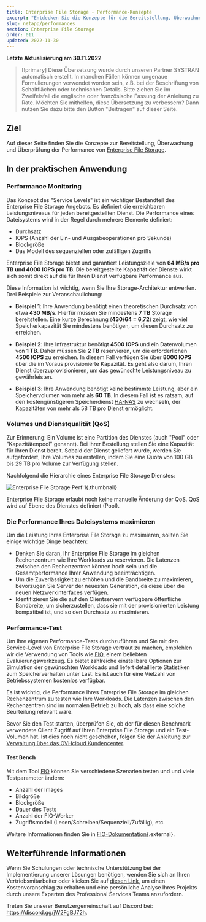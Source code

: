 ```yaml
---
title: Enterprise File Storage - Performance-Konzepte
excerpt: "Entdecken Sie die Konzepte für die Bereitstellung, Überwachung und den Performance-Test von Enterprise File Storage"
slug: netapp/performances
section: Enterprise File Storage
order: 011
updated: 2022-11-30
---
```


**Letzte Aktualisierung am 30.11.2022**

> [!primary]
> Diese Übersetzung wurde durch unseren Partner SYSTRAN automatisch erstellt. In manchen Fällen können ungenaue Formulierungen verwendet worden sein, z.B. bei der Beschriftung von Schaltflächen oder technischen Details. Bitte ziehen Sie im Zweifelsfall die englische oder französische Fassung der Anleitung zu Rate. Möchten Sie mithelfen, diese Übersetzung zu verbessern? Dann nutzen Sie dazu bitte den Button "Beitragen" auf dieser Seite.
>

## Ziel

Auf dieser Seite finden Sie die Konzepte zur Bereitstellung, Überwachung und Überprüfung der Performance von [Enterprise File Storage](https://www.ovhcloud.com/de/storage-solutions/enterprise-file-storage/).

## In der praktischen Anwendung

### Performance Monitoring

Das Konzept des "Service Levels" ist ein wichtiger Bestandteil des Enterprise File Storage Angebots. Es definiert die erreichbaren Leistungsniveaus für jeden bereitgestellten Dienst. Die Performance eines Dateisystems wird in der Regel durch mehrere Elemente definiert: 

- Durchsatz 
- IOPS (Anzahl der Ein- und Ausgabeoperationen pro Sekunde)
- Blockgröße
- Das Modell des sequenziellen oder zufälligen Zugriffs

Enterprise File Storage bietet und garantiert Leistungsziele von **64 MB/s pro TB und 4000 IOPS pro TB**. Die bereitgestellte Kapazität der Dienste wirkt sich somit direkt auf die für Ihren Dienst verfügbare Performance aus.

Diese Information ist wichtig, wenn Sie Ihre Storage-Architektur entwerfen. Drei Beispiele zur Veranschaulichung:

- **Beispiel 1**: Ihre Anwendung benötigt einen theoretischen Durchsatz von etwa **430 MB/s**. Hierfür müssen Sie mindestens **7 TB** Storage bereitstellen. Eine kurze Berechnung (**430/64 = 6,72**) zeigt, wie viel Speicherkapazität Sie mindestens benötigen, um diesen Durchsatz zu erreichen.

- **Beispiel 2**: Ihre Infrastruktur benötigt **4500 IOPS** und ein Datenvolumen von **1 TB**. Daher müssen Sie **2 TB** reservieren, um die erforderlichen **4500 IOPS**  zu erreichen. In diesem Fall verfügen Sie über **8000 IOPS** über die im Voraus provisionierte Kapazität. Es geht also darum, Ihren Dienst überzuprovisionieren, um das gewünschte Leistungsniveau zu gewährleisten.

- **Beispiel 3**: Ihre Anwendung benötigt keine bestimmte Leistung, aber ein Speichervolumen von mehr als **60 TB**. In diesem Fall ist es ratsam, auf den kostengünstigeren Speicherdienst [HA-NAS](https://www.ovhcloud.com/de/storage-solutions/nas-ha/) zu wechseln, der Kapazitäten von mehr als 58 TB pro Dienst ermöglicht.

### Volumes und Dienstqualität (QoS)

Zur Erinnerung: Ein Volume ist eine Partition des Dienstes (auch "Pool" oder "Kapazitätenpool" genannt). Bei Ihrer Bestellung stellen Sie eine Kapazität für Ihren Dienst bereit. Sobald der Dienst geliefert wurde, werden Sie aufgefordert, Ihre Volumes zu erstellen, indem Sie eine Quota von 100 GB bis 29 TB pro Volume zur Verfügung stellen. 

Nachfolgend die Hierarchie eines Enterprise File Storage Dienstes:

![Enterprise File Storage Perf 1](images/Netapp_Hierarchie_2.png){.thumbnail}

Enterprise File Storage erlaubt noch keine manuelle Änderung der QoS. QoS wird auf Ebene des Dienstes definiert (Pool).

### Die Performance Ihres Dateisystems maximieren

Um die Leistung Ihres Enterprise File Storage zu maximieren, sollten Sie einige wichtige Dinge beachten:

- Denken Sie daran, Ihr Enterprise File Storage im gleichen Rechenzentrum wie Ihre Workloads zu reservieren. Die Latenzen zwischen den Rechenzentren können hoch sein und die Gesamtperformance Ihrer Anwendung beeinträchtigen.
- Um die Zuverlässigkeit zu erhöhen und die Bandbreite zu maximieren, bevorzugen Sie Server der neuesten Generation, da diese über die neuen Netzwerkinterfaces verfügen.
- Identifizieren Sie die auf den Clientservern verfügbare öffentliche Bandbreite, um sicherzustellen, dass sie mit der provisionierten Leistung kompatibel ist, und so den Durchsatz zu maximieren.

### Performance-Test

Um Ihre eigenen Performance-Tests durchzuführen und Sie mit den Service-Level von Enterprise File Storage vertraut zu machen, empfehlen wir die Verwendung von Tools wie [FIO](https://github.com/axboe/fio), einem beliebten Evaluierungswerkzeug. Es bietet zahlreiche einstellbare Optionen zur Simulation der gewünschten Workloads und liefert detaillierte Statistiken zum Speicherverhalten unter Last. Es ist auch für eine Vielzahl von Betriebssystemen kostenlos verfügbar.

Es ist wichtig, die Performance Ihres Enterprise File Storage im gleichen Rechenzentrum zu testen wie Ihre Workloads. Die Latenzen zwischen den Rechenzentren sind im normalen Betrieb zu hoch, als dass eine solche Beurteilung relevant wäre.

Bevor Sie den Test starten, überprüfen Sie, ob der für diesen Benchmark verwendete Client Zugriff auf Ihren Enterprise File Storage und ein Test-Volumen hat. Ist dies noch nicht geschehen, folgen Sie der Anleitung zur [Verwaltung über das OVHcloud Kundencenter](https://docs.ovh.com/de/storage/file-storage/netapp/control-panel/).

#### Test Bench

Mit dem Tool [FIO](https://github.com/axboe/fio) können Sie verschiedene Szenarien testen und und viele Testparameter ändern:

- Anzahl der Images 
- Bildgröße
- Blockgröße
- Dauer des Tests
- Anzahl der FIO-Worker
- Zugriffsmodell (Lesen/Schreiben/Sequenziell/Zufällig), etc.

Weitere Informationen finden Sie in [FIO-Dokumentation](https://fio.readthedocs.io/en/latest/index.html){.external}.

## Weiterführende Informationen

Wenn Sie Schulungen oder technische Unterstützung bei der Implementierung unserer Lösungen benötigen, wenden Sie sich an Ihren Vertriebsmitarbeiter oder klicken Sie auf [diesen Link](https://www.ovhcloud.com/de/professional-services/), um einen Kostenvoranschlag zu erhalten und eine persönliche Analyse Ihres Projekts durch unsere Experten des Professional Services Teams anzufordern.

Treten Sie unserer Benutzergemeinschaft auf Discord bei: <https://discord.gg/jW2FgBJ72h>.
